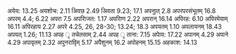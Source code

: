 अयेय: 13.25 अयशोच: 2.11 अिवछ 2.49 अिवता 9.23; 17.1 अपनुात् 2.8 अपरपरसंभूतम् 16.8 अपरम् 4.4; 6.22 अपरा 7.5 अपरािजत: 1.17 अपरािण 2.22 अपरान् 16.14 अपिरह: 6.10 अपिरमेयाम् 16.11 अपिरहाय 2.27 अपरे 4.25, 26, 28-30; 13.24; 18.3 अपयतम् 1.10 अपलायनम् 18.43 अपयत् 1.26; 11.13 अपह ृ तचेतसाम् 2.44 अपह ृ ताना: 7.15 अपाेय: 17.22 अपानम् 4.29 अपाने 4.29 अपावृतम् 2.32 अपुनरावृिम् 5.17 अपैशुनम् 16.2 अपोहनम् 15.15 अहकाश: 14.13